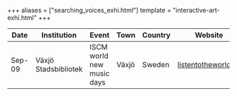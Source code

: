 +++
aliases = ["searching_voices_exhi.html"]
template = "interactive-art-exhi.html"
+++

| Date | Institution | Event | Town | Country | Website |
| - | - | - | - | - | - |
| Sep-09 | Växjö Stadsbibliotek | ISCM world new music days | Växjö | Sweden | [listentotheworld.se](http://www.listentotheworld.se/program/handelse/searching-voices-interactive-installation3/) |
